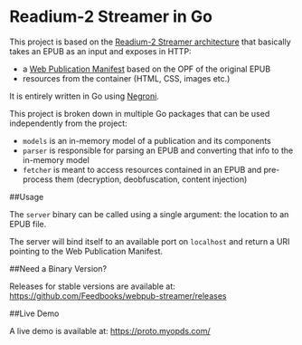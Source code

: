 # Readium-2 Streamer in Go

This project is based on the [Readium-2 Streamer architecture](https://github.com/readium/readium-2/blob/master/doc/streamer/README.md) that basically takes an EPUB as an input and exposes in HTTP:

- a [Web Publication Manifest](https://github.com/HadrienGardeur/webpub-manifest) based on the OPF of the original EPUB
- resources from the container (HTML, CSS, images etc.)

It is entirely written in Go using [Negroni](https://github.com/urfave/negroni). 

This project is broken down in multiple Go packages that can be used independently from the project:

- `models` is an in-memory model of a publication and its components
- `parser` is responsible for parsing an EPUB and converting that info to the in-memory model
- `fetcher` is meant to access resources contained in an EPUB and pre-process them (decryption, deobfuscation, content injection)

##Usage

The `server` binary can be called using a single argument: the location to an EPUB file.

The server will bind itself to an available port on `localhost` and return a URI pointing to the Web Publication Manifest.

##Need a Binary Version? 

Releases for stable versions are available at: https://github.com/Feedbooks/webpub-streamer/releases

##Live Demo

A live demo is available at: https://proto.myopds.com/
